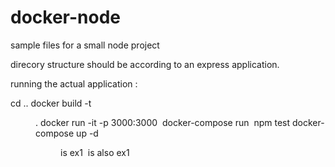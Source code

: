 # docker-node
sample files for a small node project

direcory structure should be according to an express application.

running the actual application :

cd ..
docker build -t <dir name> .
docker run -it -p 3000:3000 <image name>
docker-compose run <image name> npm test
docker-compose up -d

<dir name> is ex1
<image name> is also ex1
